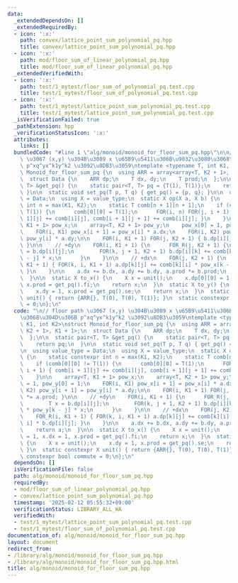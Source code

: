 ```yaml
---
data:
  _extendedDependsOn: []
  _extendedRequiredBy:
  - icon: ':x:'
    path: convex/lattice_point_sum_polynomial_pq.hpp
    title: convex/lattice_point_sum_polynomial_pq.hpp
  - icon: ':x:'
    path: mod/floor_sum_of_linear_polynomial_pq.hpp
    title: mod/floor_sum_of_linear_polynomial_pq.hpp
  _extendedVerifiedWith:
  - icon: ':x:'
    path: test/1_mytest/floor_sum_of_polynomial_pq.test.cpp
    title: test/1_mytest/floor_sum_of_polynomial_pq.test.cpp
  - icon: ':x:'
    path: test/1_mytest/lattice_point_sum_polynomial_pq.test.cpp
    title: test/1_mytest/lattice_point_sum_polynomial_pq.test.cpp
  _isVerificationFailed: true
  _pathExtension: hpp
  _verificationStatusIcon: ':x:'
  attributes:
    links: []
  bundledCode: "#line 1 \"alg/monoid/monoid_for_floor_sum_pq.hpp\"\n\n// floor path\
    \ \u3067 (x,y) \u304B\u3089 x \u65B9\u5411\u306B\u9032\u3080\u3068\u304D\u306B\
    \ p^xq^yx^k1y^k2 \u3092\u8DB3\u3059\ntemplate <typename T, int K1, int K2>\nstruct\
    \ Monoid_for_floor_sum_pq {\n  using ARR = array<array<T, K2 + 1>, K1 + 1>;\n\
    \  struct Data {\n    ARR dp;\n    T dx, dy;\n    T prod;\n  };\n\n  static pair<T,\
    \ T> &get_pq() {\n    static pair<T, T> pq = {T(1), T(1)};\n    return pq;\n \
    \ }\n\n  static void set_pq(T p, T q) { get_pq() = {p, q}; }\n\n  using value_type\
    \ = Data;\n  using X = value_type;\n  static X op(X a, X b) {\n    static constexpr\
    \ int n = max(K1, K2);\n    static T comb[n + 1][n + 1];\n    if (comb[0][0] !=\
    \ T(1)) {\n      comb[0][0] = T(1);\n      FOR(i, n) FOR(j, i + 1) { comb[i +\
    \ 1][j] += comb[i][j], comb[i + 1][j + 1] += comb[i][j]; }\n    }\n\n    array<T,\
    \ K1 + 1> pow_x;\n    array<T, K2 + 1> pow_y;\n    pow_x[0] = 1, pow_y[0] = 1;\n\
    \    FOR(i, K1) pow_x[i + 1] = pow_x[i] * a.dx;\n    FOR(i, K2) pow_y[i + 1] =\
    \ pow_y[i] * a.dy;\n\n    FOR(i, K1 + 1) FOR(j, K2 + 1) { b.dp[i][j] *= a.prod;\
    \ }\n\n    // +dy\n    FOR(i, K1 + 1) {\n      FOR_R(j, K2 + 1) {\n        T x\
    \ = b.dp[i][j];\n        FOR(k, j + 1, K2 + 1) b.dp[i][k] += comb[k][j] * pow_y[k\
    \ - j] * x;\n      }\n    }\n\n    // +dx\n    FOR(j, K2 + 1) {\n      FOR_R(i,\
    \ K1 + 1) { FOR(k, i, K1 + 1) a.dp[k][j] += comb[k][i] * pow_x[k - i] * b.dp[i][j];\
    \ }\n    }\n\n    a.dx += b.dx, a.dy += b.dy, a.prod *= b.prod;\n    return a;\n\
    \  }\n\n  static X to_x() {\n    X x = unit();\n    x.dp[0][0] = 1, x.dx = 1,\
    \ x.prod = get_pq().fi;\n    return x;\n  }\n  static X to_y() {\n    X x = unit();\n\
    \    x.dy = 1, x.prod = get_pq().se;\n    return x;\n  }\n  static constexpr X\
    \ unit() { return {ARR{}, T(0), T(0), T(1)}; }\n  static constexpr bool commute\
    \ = 0;\n};\n"
  code: "\n// floor path \u3067 (x,y) \u304B\u3089 x \u65B9\u5411\u306B\u9032\u3080\
    \u3068\u304D\u306B p^xq^yx^k1y^k2 \u3092\u8DB3\u3059\ntemplate <typename T, int\
    \ K1, int K2>\nstruct Monoid_for_floor_sum_pq {\n  using ARR = array<array<T,\
    \ K2 + 1>, K1 + 1>;\n  struct Data {\n    ARR dp;\n    T dx, dy;\n    T prod;\n\
    \  };\n\n  static pair<T, T> &get_pq() {\n    static pair<T, T> pq = {T(1), T(1)};\n\
    \    return pq;\n  }\n\n  static void set_pq(T p, T q) { get_pq() = {p, q}; }\n\
    \n  using value_type = Data;\n  using X = value_type;\n  static X op(X a, X b)\
    \ {\n    static constexpr int n = max(K1, K2);\n    static T comb[n + 1][n + 1];\n\
    \    if (comb[0][0] != T(1)) {\n      comb[0][0] = T(1);\n      FOR(i, n) FOR(j,\
    \ i + 1) { comb[i + 1][j] += comb[i][j], comb[i + 1][j + 1] += comb[i][j]; }\n\
    \    }\n\n    array<T, K1 + 1> pow_x;\n    array<T, K2 + 1> pow_y;\n    pow_x[0]\
    \ = 1, pow_y[0] = 1;\n    FOR(i, K1) pow_x[i + 1] = pow_x[i] * a.dx;\n    FOR(i,\
    \ K2) pow_y[i + 1] = pow_y[i] * a.dy;\n\n    FOR(i, K1 + 1) FOR(j, K2 + 1) { b.dp[i][j]\
    \ *= a.prod; }\n\n    // +dy\n    FOR(i, K1 + 1) {\n      FOR_R(j, K2 + 1) {\n\
    \        T x = b.dp[i][j];\n        FOR(k, j + 1, K2 + 1) b.dp[i][k] += comb[k][j]\
    \ * pow_y[k - j] * x;\n      }\n    }\n\n    // +dx\n    FOR(j, K2 + 1) {\n  \
    \    FOR_R(i, K1 + 1) { FOR(k, i, K1 + 1) a.dp[k][j] += comb[k][i] * pow_x[k -\
    \ i] * b.dp[i][j]; }\n    }\n\n    a.dx += b.dx, a.dy += b.dy, a.prod *= b.prod;\n\
    \    return a;\n  }\n\n  static X to_x() {\n    X x = unit();\n    x.dp[0][0]\
    \ = 1, x.dx = 1, x.prod = get_pq().fi;\n    return x;\n  }\n  static X to_y()\
    \ {\n    X x = unit();\n    x.dy = 1, x.prod = get_pq().se;\n    return x;\n \
    \ }\n  static constexpr X unit() { return {ARR{}, T(0), T(0), T(1)}; }\n  static\
    \ constexpr bool commute = 0;\n};\n"
  dependsOn: []
  isVerificationFile: false
  path: alg/monoid/monoid_for_floor_sum_pq.hpp
  requiredBy:
  - mod/floor_sum_of_linear_polynomial_pq.hpp
  - convex/lattice_point_sum_polynomial_pq.hpp
  timestamp: '2025-02-12 05:55:32+09:00'
  verificationStatus: LIBRARY_ALL_WA
  verifiedWith:
  - test/1_mytest/lattice_point_sum_polynomial_pq.test.cpp
  - test/1_mytest/floor_sum_of_polynomial_pq.test.cpp
documentation_of: alg/monoid/monoid_for_floor_sum_pq.hpp
layout: document
redirect_from:
- /library/alg/monoid/monoid_for_floor_sum_pq.hpp
- /library/alg/monoid/monoid_for_floor_sum_pq.hpp.html
title: alg/monoid/monoid_for_floor_sum_pq.hpp
---
```

